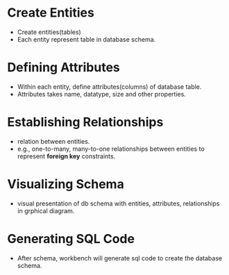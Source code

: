 # Create Entities
- Create entities(tables)
- Each entity represent table in database schema.

# Defining Attributes
- Within each entity, define attributes(columns) of database table.
- Attributes takes name, datatype, size and other properties.

# Establishing Relationships
- relation between entities.
- e.g., one-to-many, many-to-one relationships between entities to represent **foreign key** constraints.


# Visualizing Schema
- visual presentation of db schema with entities, attributes, relationships in grphical diagram.


# Generating SQL Code
- After schema, workbench will generate sql code to create the database schema.

